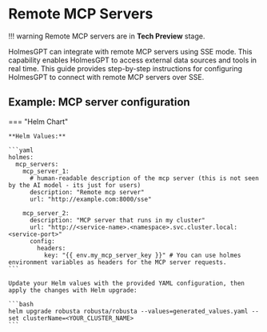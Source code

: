 # Remote MCP Servers

!!! warning
    Remote MCP servers are in **Tech Preview** stage.

HolmesGPT can integrate with remote MCP servers using SSE mode.
This capability enables HolmesGPT to access external data sources and tools in real time.
This guide provides step-by-step instructions for configuring HolmesGPT to connect with remote MCP servers over SSE.

## Example: MCP server configuration

=== "Helm Chart"

    **Helm Values:**

    ```yaml
    holmes:
      mcp_servers:
        mcp_server_1:
          # human-readable description of the mcp server (this is not seen by the AI model - its just for users)
          description: "Remote mcp server"
          url: "http://example.com:8000/sse"

        mcp_server_2:
          description: "MCP server that runs in my cluster"
          url: "http://<service-name>.<namespace>.svc.cluster.local:<service-port>"
          config:
            headers:
              key: "{{ env.my_mcp_server_key }}" # You can use holmes environment variables as headers for the MCP server requests.
    ```

    Update your Helm values with the provided YAML configuration, then apply the changes with Helm upgrade:

    ```bash
    helm upgrade robusta robusta/robusta --values=generated_values.yaml --set clusterName=<YOUR_CLUSTER_NAME>
    ```
